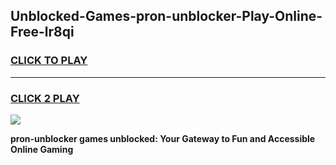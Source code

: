 
## Unblocked-Games-pron-unblocker-Play-Online-Free-lr8qi
<h3>
<a href="https://premium76.site?title=pron-unblocker&ref=26A">CLICK TO PLAY</a></h3>
<hr>

<h3>
<a href="https://premium76.site?title=pron-unblocker&ref=26A">CLICK 2 PLAY</a>
  
</h3>

<a href="https://premium76.site?title=pron-unblocker&ref=26A"><img src="https://clearcache.store/games.png"></a>


**pron-unblocker games unblocked: Your Gateway to Fun and Accessible Online Gaming**
